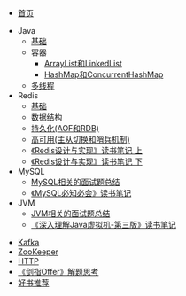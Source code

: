 - [首页](README.md)
* Java
  - [基础](docs/JavaBasic.md)
  * 容器
  	- [ArrayList和LinkedList](docs/ArrayList.md)
  	- [HashMap和ConcurrentHashMap](docs/HashMap.md)
  - [多线程](docs/JavaMultiThread.md)
* Redis
  - [基础](docs/RedisBasic.md)
  - [数据结构](docs/RedisDataStruct.md)
  - [持久化(AOF和RDB)](docs/RedisStore.md)
  - [高可用(主从切换和哨兵机制)](docs/RedisUserful.md)
  - [《Redis设计与实现》读书笔记 上](docs/RedisBook1.md)
  - [《Redis设计与实现》读书笔记 下](docs/RedisBook2.md)
* MySQL
  - [MySQL相关的面试题总结](docs/MySQLNote.md)
  - [《MySQL必知必会》读书笔记](docs/MySQLBook1.md)
* JVM
  - [JVM相关的面试题总结](docs/JavaJVM.md)
  - [《深入理解Java虚拟机-第三版》读书笔记](docs/JVMBook.md)
- [Kafka](docs/Kafka.md)
- [ZooKeeper](docs/ZooKeeper.md)
- [HTTP](docs/HTTP.md)
- [《剑指Offer》解题思考](docs/CodingInterviews.md)
- [好书推荐](docs/bookRecommend.md)
